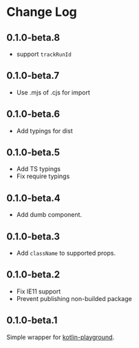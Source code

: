 # Change Log

## 0.1.0-beta.8

- support `trackRunId`

## 0.1.0-beta.7

-   Use .mjs of .cjs for import

## 0.1.0-beta.6

-   Add typings for dist 

## 0.1.0-beta.5

-   Add TS typings
-   Fix require typings

## 0.1.0-beta.4

-   Add dumb component.

## 0.1.0-beta.3

-   Add `className` to supported props.

## 0.1.0-beta.2

-   Fix IE11 support
-   Prevent publishing non-builded package

## 0.1.0-beta.1

Simple wrapper for [kotlin-playground](https://github.com/JetBrains/kotlin-playground).
